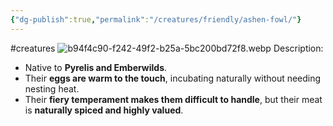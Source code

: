 ```yaml
---
{"dg-publish":true,"permalink":"/creatures/friendly/ashen-fowl/"}
---
```


#creatures
![b94f4c90-f242-49f2-b25a-5bc200bd72f8.webp](/img/user/Images/b94f4c90-f242-49f2-b25a-5bc200bd72f8.webp)
Description:
- Native to **Pyrelis and Emberwilds**.
- Their **eggs are warm to the touch**, incubating naturally without needing nesting heat.
- Their **fiery temperament makes them difficult to handle**, but their meat is **naturally spiced and highly valued**.